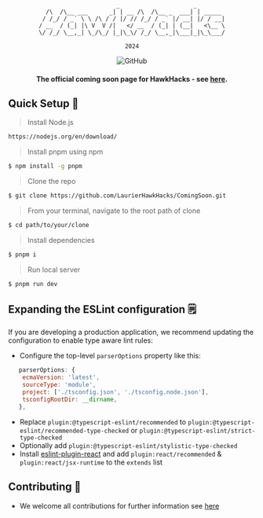 <div align="center">

```
                      _                     _        
  /\  /\__ ___      _| | __ /\  /\__ _  ___| | _____ 
 / /_/ / _` \ \ /\ / / |/ // /_/ / _` |/ __| |/ / __|
/ __  / (_| |\ V  V /|   </ __  / (_| | (__|   <\__ \
\/ /_/ \__,_| \_/\_/ |_|\_\/ /_/ \__,_|\___|_|\_\___/

2024

```
                                                     

![GitHub](https://img.shields.io/github/license/LaurierHawkHacks/ComingSoon?style=flat-square)

#### The official coming soon page for HawkHacks - see [here](https://hawkhacks.ca).


</div>


## Quick Setup :hammer:

> Install Node.js
```sh
https://nodejs.org/en/download/
```

> Install pnpm using npm
```sh
$ npm install -g pnpm
```

> Clone the repo
```sh
$ git clone https://github.com/LaurierHawkHacks/ComingSoon.git
```

> From your terminal, navigate to the root path of clone
```sh
$ cd path/to/your/clone
```

> Install dependencies
```sh
$ pnpm i
```

> Run local server
```sh
$ pnpm run dev
```

## Expanding the ESLint configuration 🗒️

If you are developing a production application, we recommend updating the configuration to enable type aware lint rules:

- Configure the top-level `parserOptions` property like this:

```js
   parserOptions: {
    ecmaVersion: 'latest',
    sourceType: 'module',
    project: ['./tsconfig.json', './tsconfig.node.json'],
    tsconfigRootDir: __dirname,
   },
```

- Replace `plugin:@typescript-eslint/recommended` to `plugin:@typescript-eslint/recommended-type-checked` or `plugin:@typescript-eslint/strict-type-checked`
- Optionally add `plugin:@typescript-eslint/stylistic-type-checked`
- Install [eslint-plugin-react](https://github.com/jsx-eslint/eslint-plugin-react) and add `plugin:react/recommended` & `plugin:react/jsx-runtime` to the `extends` list

## Contributing 🥇
- We welcome all contributions for further information see [here](https://github.com/LaurierHawkHacks/Landing/blob/main/CONTRIBUTING.md)
